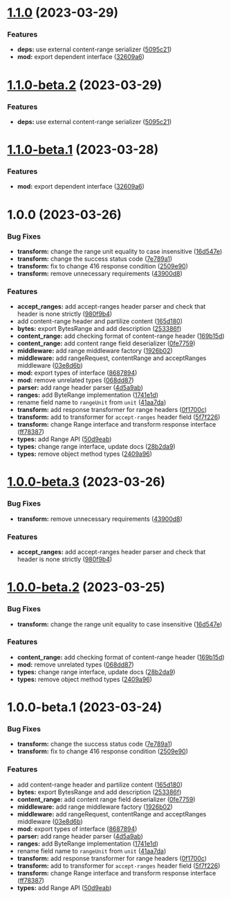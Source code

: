 # [1.1.0](https://github.com/httpland/range-request-middleware/compare/1.0.0...1.1.0) (2023-03-29)


### Features

* **deps:** use external content-range serializer ([5095c21](https://github.com/httpland/range-request-middleware/commit/5095c213075b02d76d1ce03ed37c26511092117e))
* **mod:** export dependent interface ([32609a6](https://github.com/httpland/range-request-middleware/commit/32609a67d0249d100b74e21b66a35a4b71a959b4))

# [1.1.0-beta.2](https://github.com/httpland/range-request-middleware/compare/1.1.0-beta.1...1.1.0-beta.2) (2023-03-29)


### Features

* **deps:** use external content-range serializer ([5095c21](https://github.com/httpland/range-request-middleware/commit/5095c213075b02d76d1ce03ed37c26511092117e))

# [1.1.0-beta.1](https://github.com/httpland/range-request-middleware/compare/1.0.0...1.1.0-beta.1) (2023-03-28)


### Features

* **mod:** export dependent interface ([32609a6](https://github.com/httpland/range-request-middleware/commit/32609a67d0249d100b74e21b66a35a4b71a959b4))

# 1.0.0 (2023-03-26)


### Bug Fixes

* **transform:** change the range unit equality to case insensitive ([16d547e](https://github.com/httpland/range-request-middleware/commit/16d547e067a8c61eeb9400c2d49f01f7b2d440fc))
* **transform:** change the success status code ([7e789a1](https://github.com/httpland/range-request-middleware/commit/7e789a18076f97d1ea1c27480a5bfa205ea9915e))
* **transform:** fix to change 416 response condition ([2509e90](https://github.com/httpland/range-request-middleware/commit/2509e906f0e8f7a0961740a454ea83826c4d1176))
* **transform:** remove unnecessary requirements ([43900d8](https://github.com/httpland/range-request-middleware/commit/43900d8f423c563541cd2f216fa89825f0d04114))


### Features

* **accept_ranges:** add accept-ranges header parser and check that header is none strictly ([980f9b4](https://github.com/httpland/range-request-middleware/commit/980f9b4b8d6b28460db028fd75a4dd9eaff86950))
* add content-range header and partilize content ([165d180](https://github.com/httpland/range-request-middleware/commit/165d180d63ad432cc60210bd39be60e09ed93c87))
* **bytes:** export BytesRange and add description ([253386f](https://github.com/httpland/range-request-middleware/commit/253386ff8c9ddf5ee423aec4319d213876a02817))
* **content_range:** add checking format of content-range header ([169b15d](https://github.com/httpland/range-request-middleware/commit/169b15d8d90fadaca9e8161c41c21e9fed84600c))
* **content_range:** add content range field deserializer ([0fe7759](https://github.com/httpland/range-request-middleware/commit/0fe775969a9117f8a2a55b402b35de9456e88790))
* **middleware:** add range middleware factory ([1926b02](https://github.com/httpland/range-request-middleware/commit/1926b027502c1666661bc3e012eaf8b0e4faf13f))
* **middleware:** add rangeRequest, contentRange and acceptRanges middleware ([03e8d6b](https://github.com/httpland/range-request-middleware/commit/03e8d6b75a003aaa382f282ee916fbec4ab5b100))
* **mod:** export types of interface ([8687894](https://github.com/httpland/range-request-middleware/commit/8687894131197c1c9a2bb95df29fd7cd7c4487cf))
* **mod:** remove unrelated types ([068dd87](https://github.com/httpland/range-request-middleware/commit/068dd87cdf0870eac0e6534a214423b6d61ca54f))
* **parser:** add range header parser ([4d5a9ab](https://github.com/httpland/range-request-middleware/commit/4d5a9ab3494f7d97b91f8f44bc8be7c0e1eea634))
* **ranges:** add ByteRange implementation ([1741e1d](https://github.com/httpland/range-request-middleware/commit/1741e1d26437bcadd2286f18dc30d6e0c54637c5))
* rename field name to `rangeUnit` from `unit` ([41aa7da](https://github.com/httpland/range-request-middleware/commit/41aa7da5170ffd1a789fa9b5135cd8a5a57c8ee3))
* **transform:** add response transformer for range headers ([0f1700c](https://github.com/httpland/range-request-middleware/commit/0f1700c2cd1bac2d5a0a57ee6419640bcd9398a1))
* **transform:** add to transformer for `accept-ranges` header field ([5f7f226](https://github.com/httpland/range-request-middleware/commit/5f7f2260efde91c7b687dc1938d9c085ecb8eff2))
* **transform:** change Range interface and transform response interface ([ff78387](https://github.com/httpland/range-request-middleware/commit/ff783875603d87702aa69393b31631f71204aacf))
* **types:** add Range API ([50d9eab](https://github.com/httpland/range-request-middleware/commit/50d9eabd343e0108527414e08f7e0565ccee2980))
* **types:** change range interface, update docs ([28b2da9](https://github.com/httpland/range-request-middleware/commit/28b2da91541b60365db43ebdaa7a120ff607cdac))
* **types:** remove object method types ([2409a96](https://github.com/httpland/range-request-middleware/commit/2409a9648e3b68d6e620d75abd261498bf14b2d0))

# [1.0.0-beta.3](https://github.com/httpland/range-request-middleware/compare/1.0.0-beta.2...1.0.0-beta.3) (2023-03-26)


### Bug Fixes

* **transform:** remove unnecessary requirements ([43900d8](https://github.com/httpland/range-request-middleware/commit/43900d8f423c563541cd2f216fa89825f0d04114))


### Features

* **accept_ranges:** add accept-ranges header parser and check that header is none strictly ([980f9b4](https://github.com/httpland/range-request-middleware/commit/980f9b4b8d6b28460db028fd75a4dd9eaff86950))

# [1.0.0-beta.2](https://github.com/httpland/range-request-middleware/compare/1.0.0-beta.1...1.0.0-beta.2) (2023-03-25)


### Bug Fixes

* **transform:** change the range unit equality to case insensitive ([16d547e](https://github.com/httpland/range-request-middleware/commit/16d547e067a8c61eeb9400c2d49f01f7b2d440fc))


### Features

* **content_range:** add checking format of content-range header ([169b15d](https://github.com/httpland/range-request-middleware/commit/169b15d8d90fadaca9e8161c41c21e9fed84600c))
* **mod:** remove unrelated types ([068dd87](https://github.com/httpland/range-request-middleware/commit/068dd87cdf0870eac0e6534a214423b6d61ca54f))
* **types:** change range interface, update docs ([28b2da9](https://github.com/httpland/range-request-middleware/commit/28b2da91541b60365db43ebdaa7a120ff607cdac))
* **types:** remove object method types ([2409a96](https://github.com/httpland/range-request-middleware/commit/2409a9648e3b68d6e620d75abd261498bf14b2d0))

# 1.0.0-beta.1 (2023-03-24)


### Bug Fixes

* **transform:** change the success status code ([7e789a1](https://github.com/httpland/range-request-middleware/commit/7e789a18076f97d1ea1c27480a5bfa205ea9915e))
* **transform:** fix to change 416 response condition ([2509e90](https://github.com/httpland/range-request-middleware/commit/2509e906f0e8f7a0961740a454ea83826c4d1176))


### Features

* add content-range header and partilize content ([165d180](https://github.com/httpland/range-request-middleware/commit/165d180d63ad432cc60210bd39be60e09ed93c87))
* **bytes:** export BytesRange and add description ([253386f](https://github.com/httpland/range-request-middleware/commit/253386ff8c9ddf5ee423aec4319d213876a02817))
* **content_range:** add content range field deserializer ([0fe7759](https://github.com/httpland/range-request-middleware/commit/0fe775969a9117f8a2a55b402b35de9456e88790))
* **middleware:** add range middleware factory ([1926b02](https://github.com/httpland/range-request-middleware/commit/1926b027502c1666661bc3e012eaf8b0e4faf13f))
* **middleware:** add rangeRequest, contentRange and acceptRanges middleware ([03e8d6b](https://github.com/httpland/range-request-middleware/commit/03e8d6b75a003aaa382f282ee916fbec4ab5b100))
* **mod:** export types of interface ([8687894](https://github.com/httpland/range-request-middleware/commit/8687894131197c1c9a2bb95df29fd7cd7c4487cf))
* **parser:** add range header parser ([4d5a9ab](https://github.com/httpland/range-request-middleware/commit/4d5a9ab3494f7d97b91f8f44bc8be7c0e1eea634))
* **ranges:** add ByteRange implementation ([1741e1d](https://github.com/httpland/range-request-middleware/commit/1741e1d26437bcadd2286f18dc30d6e0c54637c5))
* rename field name to `rangeUnit` from `unit` ([41aa7da](https://github.com/httpland/range-request-middleware/commit/41aa7da5170ffd1a789fa9b5135cd8a5a57c8ee3))
* **transform:** add response transformer for range headers ([0f1700c](https://github.com/httpland/range-request-middleware/commit/0f1700c2cd1bac2d5a0a57ee6419640bcd9398a1))
* **transform:** add to transformer for `accept-ranges` header field ([5f7f226](https://github.com/httpland/range-request-middleware/commit/5f7f2260efde91c7b687dc1938d9c085ecb8eff2))
* **transform:** change Range interface and transform response interface ([ff78387](https://github.com/httpland/range-request-middleware/commit/ff783875603d87702aa69393b31631f71204aacf))
* **types:** add Range API ([50d9eab](https://github.com/httpland/range-request-middleware/commit/50d9eabd343e0108527414e08f7e0565ccee2980))
